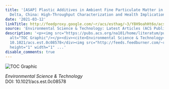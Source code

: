 ```yaml
---
title: '[ASAP] Plastic Additives in Ambient Fine Particulate Matter in the Pearl River
  Delta, China: High-Throughput Characterization and Health Implications'
date: '2021-03-12'
linkTitle: http://feedproxy.google.com/~r/acs/esthag/~3/Y8H9oahHt6o/acs.est.0c08578
source: 'Environmental Science & Technology: Latest Articles (ACS Publications)'
description: '<p><img src="https://pubs.acs.org/na101/home/literatum/publisher/achs/journals/content/esthag/0/esthag.ahead-of-print/acs.est.0c08578/20210312/images/medium/es0c08578_0006.gif"
  alt="TOC Graphic"/></p><div><cite>Environmental Science & Technology</cite></div><div>DOI:
  10.1021/acs.est.0c08578</div><img src="http://feeds.feedburner.com/~r/acs/esthag/~4/Y8H9oahHt6o"
  height="1" width="1" ...'
disable_comments: true
---
```

<p><img src="https://pubs.acs.org/na101/home/literatum/publisher/achs/journals/content/esthag/0/esthag.ahead-of-print/acs.est.0c08578/20210312/images/medium/es0c08578_0006.gif" alt="TOC Graphic"/></p><div><cite>Environmental Science & Technology</cite></div><div>DOI: 10.1021/acs.est.0c08578</div><img src="http://feeds.feedburner.com/~r/acs/esthag/~4/Y8H9oahHt6o" height="1" width="1" ...